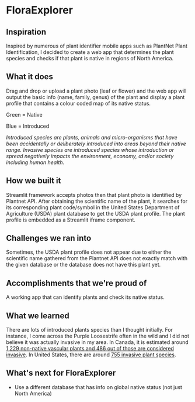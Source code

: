 # FloraExplorer

## Inspiration
Inspired by numerous of plant identifier mobile apps such as PlantNet Plant Identification, I decided to create a web app that determines the plant species and checks if that plant is native in regions of North America.

## What it does
Drag and drop or upload a plant photo (leaf or flower) and the web app will output the basic info (name, family, genus) of the plant and display a plant profile that contains a colour coded map of its native status.
 
Green = Native

Blue = Introduced

_Introduced species are plants, animals and micro-organisms that have been accidentally or deliberately introduced into areas beyond their native range. Invasive species are introduced species whose introduction or spread negatively impacts the environment, economy, and/or society including human health._

## How we built it
Streamlit framework accepts photos then that plant photo is identified by Plantnet API. After obtaining the scientific name of the plant, it searches for its corresponding plant code/symbol in the United States Department of Agriculture (USDA) plant database to get the USDA plant profile. The plant profile is embedded as a Streamlit iframe component.

## Challenges we ran into
Sometimes, the USDA plant profile does not appear due to either the scientific name gathered from the Plantnet API does not exactly match with the given database or the database does not have this plant yet.

## Accomplishments that we're proud of
A working app that can identify plants and check its native status.

## What we learned
There are lots of introduced plants species than I thought initially. For instance, I come across the Purple Loosestrife often in the wild and I did not believe it was actually invasive in my area.
In Canada, it is estimated around [1,229 non-native vascular plants and 486 out of those are considered invasive](https://www.thecanadianencyclopedia.ca/en/article/invasive-species-in-canada-plants#:~:text=From%20the%20Arctic%20Cordillera%20with,extensive%20array%20of%20foreign%20plants.). In United States, there are around [755 invasive plant species](https://www.science.org/content/article/invasive-plants-taking-over-us#:~:text=Researchers%20led%20by%20biogeographer%20Bethany,Agriculture%20(USDA)%20PLANTS%20database.). 

## What's next for FloraExplorer
- Use a different database that has info on global native status (not just North America)
